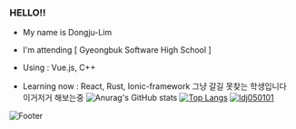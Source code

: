 ### HELLO!! 
- My name is Dongju-Lim

- I'm attending [ Gyeongbuk Software High School ]
- Using : Vue.js, C++
- Learning now : React, Rust, Ionic-framework
그냥 갈길 못찾는 학생입니다 이거저거 해보는중
 ![Anurag's GitHub stats](https://github-readme-stats.vercel.app/api?username=l050101&show_icons=true&theme=vue-dark)
 [![Top Langs](https://github-readme-stats.vercel.app/api/top-langs/?username=l050101&layout=compact&theme=vue-dark)](https://github.com/anuraghazra/github-readme-stats)
[![ldj050101](https://solvedac-readme-badge.herokuapp.com/api/v1/badge?user=ldj050101&theme=github-dark&size=medium&sub_color=f74c00&compact=1&use_back_color=0&use_border=0&use_shadow=0)](https://www.acmicpc.net/user/ldj050101)

![Footer](https://capsule-render.vercel.app/api?type=waving&color=auto&height=150&section=footer)
<!--
**l050101/l050101** is a ✨ _special_ ✨ repository because its `README.md` (this file) appears on your GitHub profile.

Here are some ideas to get you started:

- 🔭 I’m currently working on ...
- 🌱 I’m currently learning ...
- 👯 I’m looking to collaborate on ...
- 🤔 I’m looking for help with ...
- 💬 Ask me about ...
- 📫 How to reach me: ...
- 😄 Pronouns: ...
- ⚡ Fun fact: ...
-->
